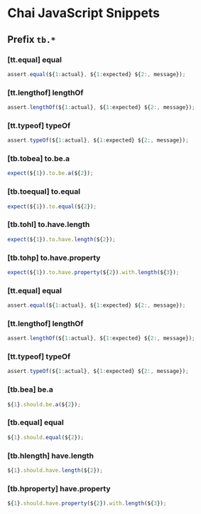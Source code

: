 # Chai JavaScript Snippets

## Prefix `tb.*`

### [tt.equal] equal

```javascript
assert.equal(${1:actual}, ${1:expected} ${2:, message});
```

### [tt.lengthof] lengthOf

```javascript
assert.lengthOf(${1:actual}, ${1:expected} ${2:, message});
```

### [tt.typeof] typeOf

```javascript
assert.typeOf(${1:actual}, ${1:expected} ${2:, message});
```

### [tb.tobea] to.be.a

```javascript
expect(${1}).to.be.a(${2});
```

### [tb.toequal] to.equal

```javascript
expect(${1}).to.equal(${2});
```

### [tb.tohl] to.have.length

```javascript
expect(${1}).to.have.length(${2});
```

### [tb.tohp] to.have.property

```javascript
expect(${1}).to.have.property(${2}).with.length(${3});
```

### [tt.equal] equal

```javascript
assert.equal(${1:actual}, ${1:expected} ${2:, message});
```

### [tt.lengthof] lengthOf

```javascript
assert.lengthOf(${1:actual}, ${1:expected} ${2:, message});
```

### [tt.typeof] typeOf

```javascript
assert.typeOf(${1:actual}, ${1:expected} ${2:, message});
```

### [tb.bea] be.a

```javascript
${1}.should.be.a(${2});
```

### [tb.equal] equal

```javascript
${1}.should.equal(${2});
```

### [tb.hlength] have.length

```javascript
${1}.should.have.length(${2});
```

### [tb.hproperty] have.property

```javascript
${1}.should.have.property(${2}).with.length(${3});
```
